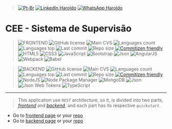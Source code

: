 
>[![Pt-Br](https://img.shields.io/badge/PT-BR-blue.svg?style=flat-square&color=D7BF1E&logoColor=fff&labelColor=25A366)](https://linkedin.com/in/haroldocruz-dev)
[![LinkedIn Haroldo](https://img.shields.io/badge/Developed%20by%20:-Haroldo%20Cruz-blue.svg?style=flat-square&logo=Linkedin&color=0077B5&logoColor=fff)](https://linkedin.com/in/haroldocruz-dev)
[![WhatsApp Haroldo](https://img.shields.io/badge/-+55%2063%20984%20589%20691-blue.svg?style=flat-square&logo=WhatsApp&color=25D366&logoColor=fff)](http://api.whatsapp.com/send?1=pt_BR&phone=5563984589691&text=)

# CEE - Sistema de Supervisão

>![FRONTEND](https://img.shields.io/badge/-FRONTEND-blue.svg?style=flat-square&color=333)
![GitHub license](https://img.shields.io/github/license/haroldocruz/cee-sistema-frontend?style=flat-square)
![Main CVS](https://img.shields.io/badge/Main%20CVS-GIT-blue.svg?style=flat-square&logo=GIT&color=F05032&logoColor=fff)
![Languages count](https://img.shields.io/github/languages/count/haroldocruz/cee-sistema-frontend?style=flat-square)
![Languages top](https://img.shields.io/github/languages/top/haroldocruz/cee-sistema-frontend?style=flat-square)
![Last commit](https://img.shields.io/github/last-commit/haroldocruz/cee-sistema-frontend?style=flat-square)
![Repo size](https://img.shields.io/github/repo-size/haroldocruz/cee-sistema-frontend?style=flat-square)
[![Commitizen friendly](https://img.shields.io/badge/commitizen-friendly-brightgreen.svg?style=flat-square)](http://commitizen.github.io/cz-cli/)
![HTML5](https://img.shields.io/badge/-HTML5-blue.svg?style=flat-square&logo=HTML5&color=E34F26&logoColor=fff)
![CSS3](https://img.shields.io/badge/-CSS3-blue.svg?style=flat-square&logo=CSS3&color=2195F1&logoColor=fff)
![JavaScript](https://img.shields.io/badge/-JavaScript-blue.svg?style=flat-square&logo=JavaScript&color=F7DF1E&logoColor=fff)
![Bootstrap](https://img.shields.io/badge/-Bootstrap-blue.svg?style=flat-square&logo=Bootstrap&color=563D7C&logoColor=fff)
![Json](https://img.shields.io/badge/-Json-blue.svg?style=flat-square&logo=Json&color=000&logoColor=fff)
![AngularJS](https://img.shields.io/badge/-AngularJS-blue.svg?style=flat-square&logo=AngularJS&color=E23237&logoColor=fff)
![Webpack](https://img.shields.io/badge/-Webpack-blue.svg?style=flat-square&logo=Webpack&color=8DD6F9&logoColor=fff)
![Babel](https://img.shields.io/badge/-Babel-blue.svg?style=flat-square&logo=Babel&color=F9DC3E&logoColor=fff)

>![BACKEND](https://img.shields.io/badge/-BACKEND-blue.svg?style=flat-square&color=333)
![GitHub license](https://img.shields.io/github/license/haroldocruz/cee-sistema-backend?style=flat-square)
![Main CVS](https://img.shields.io/badge/Main%20CVS-GIT-blue.svg?style=flat-square&logo=GIT&color=F05032&logoColor=fff)
![Languages count](https://img.shields.io/github/languages/count/haroldocruz/cee-sistema-backend?style=flat-square)
![Languages top](https://img.shields.io/github/languages/top/haroldocruz/cee-sistema-backend?style=flat-square)
![Last commit](https://img.shields.io/github/last-commit/haroldocruz/cee-sistema-backend?style=flat-square)
![Repo size](https://img.shields.io/github/repo-size/haroldocruz/cee-sistema-backend?style=flat-square)
[![Commitizen friendly](https://img.shields.io/badge/commitizen-friendly-brightgreen.svg?style=flat-square)](http://commitizen.github.io/cz-cli/)
![NodeJS](https://img.shields.io/badge/-NodeJS-blue.svg?style=flat-square&logo=Node.JS&color=8CC03D&logoColor=fff)
>![Node Package Manager](https://img.shields.io/badge/-NPM-blue.svg?style=flat-square&logo=NPM&color=CB3837&logoColor=fff)
![MongoDB](https://img.shields.io/badge/-MongoDB-blue.svg?style=flat-square&logo=MongoDB&color=579335&logoColor=fff)
![Json](https://img.shields.io/badge/-Json-blue.svg?style=flat-square&logo=Json&color=000&logoColor=fff)
![Json Web Tokens](https://img.shields.io/badge/-JWT-blue.svg?style=flat-square&logo=Json%20Web%20Tokens&color=000&logoColor=fff)
![TypeScript](https://img.shields.io/badge/-TypeScript-blue.svg?style=flat-square&logo=TypeScript&color=007ACC&logoColor=fff)

---

> This application use _`REST`_ architecture, so it, is divided into two parts, [_frontend_](https://haroldocruz.github.io/cee-sistema-frontend) and [_backend_](https://haroldocruz.github.io/cee-sistema-backend), and each part has its respective _`quickstart`_.

* Go to [frontend page](https://haroldocruz.github.io/cee-sistema-frontend) or your [repo](https://github.com/haroldocruz/cee-sistema-frontend)
* Go to [backend page](https://haroldocruz.github.io/cee-sistema-backend) or your [repo](https://github.com/haroldocruz/cee-sistema-backend)